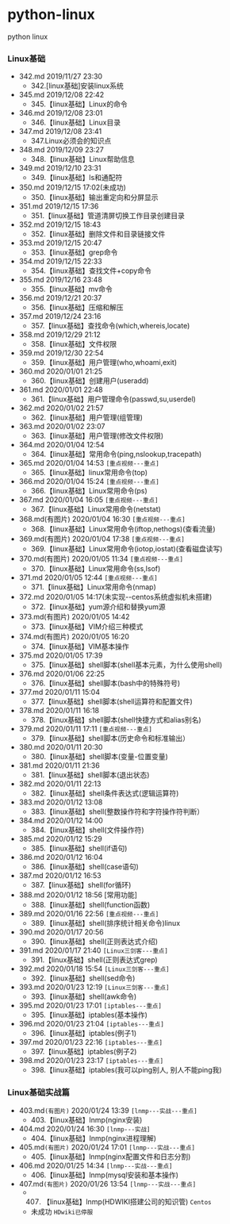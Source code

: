 # python-linux
python linux


### Linux基础
* 342.md  2019/11/27 23:30
    * 342.[linux基础]安装linux系统
* 345.md  2019/12/08 22:42
    * 345.【linux基础】Linux的命令
* 346.md  2019/12/08 23:01
    * 346.【linux基础】Linux目录
* 347.md  2019/12/08 23:41
    * 347.Linux必须会的知识点
* 348.md  2019/12/09 23:27
    * 348.【linux基础】Linux帮助信息
* 349.md  2019/12/10 23:31
    * 349.【linux基础】ls和通配符
* 350.md  2019/12/15 17:02(未成功)
    * 350.【linux基础】输出重定向和分屏显示
* 351.md  2019/12/15 17:36
    * 351.【linux基础】管道清屏切换工作目录创建目录
* 352.md  2019/12/15 18:43
    * 352.【linux基础】删除文件和目录链接文件
* 353.md  2019/12/15 20:47
    * 353.【linux基础】grep命令
* 354.md  2019/12/15 22:33
    * 354.【linux基础】查找文件+copy命令
* 355.md  2019/12/16 23:48
    * 355.【linux基础】mv命令
* 356.md  2019/12/21 20:37
    * 356.【linux基础】压缩和解压
* 357.md  2019/12/24 23:16
    * 357.【linux基础】查找命令(which,whereis,locate)
* 358.md  2019/12/29 21:12
    * 358.【linux基础】文件权限
* 359.md  2019/12/30 22:54
    * 359.【linux基础】用户管理(who,whoami,exit)
* 360.md  2020/01/01 21:25
    * 360.【linux基础】创建用户(useradd)
* 361.md  2020/01/01 22:48
    * 361.【linux基础】用户管理命令(passwd,su,userdel)
* 362.md  2020/01/02 21:57
    * 362.【linux基础】用户管理(组管理)
* 363.md  2020/01/02 23:07
    * 363.【linux基础】用户管理(修改文件权限)
* 364.md  2020/01/04 12:54
    * 364.【linux基础】常用命令(ping,nslookup,tracepath)
* 365.md  2020/01/04 14:53 `[重点视频---重点]`
    * 365.【linux基础】linux常用命令(top)
* 366.md  2020/01/04 15:24 `[重点视频---重点]`
    * 366.【linux基础】Linux常用命令(ps)
* 367.md  2020/01/04 16:05 `[重点视频---重点]`
    * 367.【linux基础】Linux常用命令(netstat)
* 368.md(有图片)  2020/01/04 16:30 `[重点视频---重点]`
    * 368.【linux基础】Linux常用命令(iftop,nethogs)(查看流量)
* 369.md(有图片)  2020/01/04 17:38 `[重点视频---重点]`
    * 369.【linux基础】Linux常用命令(iotop,iostat)(查看磁盘读写)
* 370.md(有图片)  2020/01/05 11:34 `[重点视频---重点]`
    * 370.【linux基础】Linux常用命令(ss,lsof)
* 371.md  2020/01/05 12:44 `[重点视频---重点]`
    * 371.【linux基础】Linux常用命令(nmap)
* 372.md  2020/01/05 14:17(未实现--centos系统虚拟机未搭建)
    * 372.【linux基础】yum源介绍和替换yum源
* 373.md(有图片)  2020/01/05 14:42
    * 373.【linux基础】VIM介绍三种模式
* 374.md(有图片)  2020/01/05 16:20
    * 374.【linux基础】VIM基本操作
* 375.md 2020/01/05 17:39
    * 375.【linux基础】shell脚本(shell基本元素，为什么使用shell)
* 376.md 2020/01/06 22:25
    * 376.【linux基础】shell脚本(bash中的特殊符号)
* 377.md 2020/01/11 15:04
    * 377.【linux基础】shell脚本(shell运算符和配置文件)
* 378.md 2020/01/11 16:18
    * 378.【linux基础】shell脚本(shell快捷方式和alias别名)
* 379.md 2020/01/11 17:11 `[重点视频---重点]`
    * 379.【linux基础】shell脚本(历史命令和标准输出）
* 380.md 2020/01/11 20:30
    * 380.【linux基础】shell脚本(变量-位置变量)
* 381.md 2020/01/11 21:36
    * 381.【linux基础】shell脚本(退出状态)
* 382.md 2020/01/11 22:13
    * 382.【linux基础】shell条件表达式(逻辑运算符)
* 383.md 2020/01/12 13:08
    * 383.【linux基础】shell(整数操作符和字符操作符判断）
* 384.md 2020/01/12 14:00
    * 384.【linux基础】shell(文件操作符)
* 385.md 2020/01/12 15:29
    * 385.【linux基础】shell(if语句)
* 386.md 2020/01/12 16:04
    * 386.【linux基础】shell(case语句)
* 387.md 2020/01/12 16:53
    * 387.【linux基础】shell(for循环)
* 388.md 2020/01/12 18:56 [常用功能]
    * 388.【linux基础】shell(function函数)
* 389.md 2020/01/16 22:56 `[重点视频---重点]`
    * 389.【linux基础】shell(排序统计相关命令)linux
* 390.md 2020/01/17 20:56
    * 390.【linux基础】shell(正则表达式介绍)
* 391.md 2020/01/17 21:40 `[Linux三剑客---重点]`
    * 391.【linux基础】shell(正则表达式grep)
* 392.md 2020/01/18 15:54 `[Linux三剑客---重点]`
    * 392.【linux基础】shell(sed命令)
* 393.md 2020/01/23 12:19 `[Linux三剑客---重点]`
    * 393.【linux基础】shell(awk命令)
* 395.md 2020/01/23 17:01 `[iptables---重点]`
    * 395.【linux基础】iptables(基本操作)
* 396.md 2020/01/23 21:04 `[iptables---重点]`
    * 396.【linux基础】iptables(例子1)
* 397.md 2020/01/23 22:16 `[iptables---重点]`
    * 397.【linux基础】iptables(例子2)
* 398.md 2020/01/23 23:17 `[iptables---重点]`
    * 398.【linux基础】iptables(我可以ping别人, 别人不能ping我)

### Linux基础实战篇
* 403.md`(有图片)` 2020/01/24 13:39 `[lnmp---实战---重点]`
    * 403.【linux基础】lnmp(nginx安装)
* 404.md 2020/01/24 16:30 `[lnmp---实战]`
    * 404.【linux基础】lnmp(nginx进程理解)
* 405.md`(有图片)` 2020/01/24 17:01 `[lnmp---实战---重点]`
    * 405.【linux基础】lnmp(nginx配置文件和日志分割)
* 406.md 2020/01/25 14:34 `[lnmp---实战---重点]`
    * 406.【linux基础】lnmp(mysql安装和基本操作)
* 407.md`(有图片)` 2020/01/26 13:54 `[lnmp---实战---重点]`
    * 407. 【linux基础】lnmp(HDWIKI搭建公司的知识管) `Centos`
    * 未成功 `HDwiki已停服`